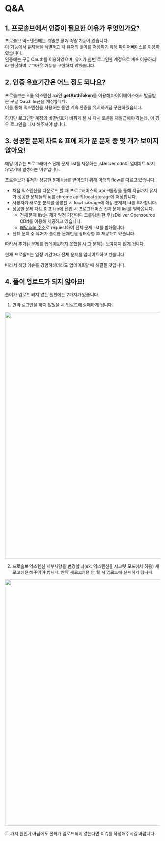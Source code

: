 # Q&A

## 1. 프로솔브에서 인증이 필요한 이유가 무엇인가요?

프로솔브 익스텐션에는 *제출한 풀이 저장* 기능이 있습니다. <br />
이 기능에서 유저들을 식별하고 각 유저의 풀이를 저장하기 위해 파이어베이스를 이용하였습니다. <br />
인증에는 구글 Oauth를 이용하였으며, 유저가 한번 로그인한 계정으로 계속 이용하리라 판단하여 로그아웃 기능을 구현하지 않았습니다.

## 2. 인증 유효기간은 어느 정도 되나요?

프로솔브는 크롬 익스텐션 api인 **getAuthToken**를 이용해 파이어베이스에서 발급받은 구글 Oauth 토큰을 캐싱합니다. <br />
이를 통해 익스텐션을 사용하는 동안 계속 인증을 유지하게끔 구현하였습니다.<br />

하지만 로그인한 계정의 비밀번호가 바뀌게 될 시 다시 토큰을 재발급해야 하는데, 이 경우 로그인을 다시 해주셔야 합니다.

## 3. 성공한 문제 차트 & 표에 제가 푼 문제 중 몇 개가 보이지 않아요!

해당 이슈는 프로그래머스 전체 문제 list를 저장하는 jsDeliver cdn이 업데이트 되지 않았기에 발생하는 이슈입니다.

프로솔브가 유저가 성공한 문제 list를 받아오기 위해 아래의 flow를 따르고 있습니다.

- 처음 익스텐션을 다운로드 할 때 프로그래머스의 api 크롤링을 통해 지금까지 유저가 성공한 문제들의 id를 chrome api의 local storage에 저장합니다. <br />
- 사용자가 새로운 문제를 성공할 시 local storage에 해당 문제의 id를 추가합니다. <br />
- 성공한 문제 차트 & 표 tab에 진입 시 프로그래머스 전체 문제 list를 받아옵니다.
  - 전체 문제 list는 제가 일정 기간마다 크롤링을 한 후 jsDeliver Opensource CDN를 이용해 제공하고 있습니다.
  - [해당 cdn 주소](https://cdn.jsdelivr.net/gh/dev-redo/programmers-problems@main/problems.json)로 request하여 전체 문제 list를 받아옵니다.
- 전체 문제 중 유저가 풀이한 문제만을 필터링한 후 제공하고 있습니다.

따라서 추가된 문제를 업데이트하지 못했을 시 그 문제는 보여지지 않게 됩니다.

현재 프로솔브는 일정 기간마다 전체 문제를 업데이트하고 있습니다. 

따라서 해당 이슈를 경험하셨더라도 업데이트할 때 해결될 것입니다.

## 4. 풀이 업로드가 되지 않아요!

풀이가 업로드 되지 않는 원인에는 2가지가 있습니다.

1. 만약 로그인을 하지 않았을 시 업로드에 실패하게 됩니다.

<p align="center">
  <img src="https://imgur.com/DjZk7we.png" width="800">
</p>

2. 프로솔브 익스텐션 세부사항을 변경할 시(ex. 익스텐션을 시크릿 모드에서 허용) 새로고침을 해주어야 합니다.
만약 새로고침을 안 할 시 업로드에 실패하게 됩니다.

<p align="center">
  <img src="https://imgur.com/6RbBt1s.png" width="800">
</p>

두 가지 원인이 아님에도 풀이가 업로드되지 않는다면 이슈를 작성해주시길 바랍니다.
